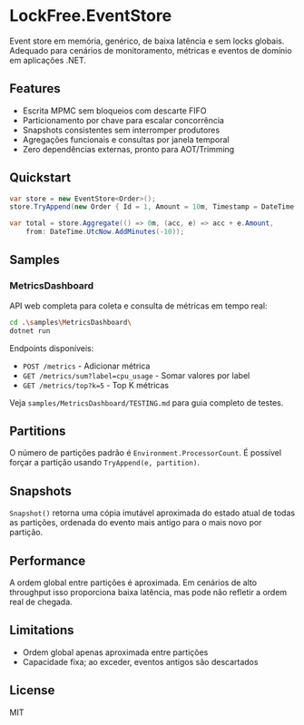 # LockFree.EventStore

Event store em memória, genérico, de baixa latência e sem locks globais. Adequado para cenários de monitoramento, métricas e eventos de domínio em aplicações .NET.

## Features
- Escrita MPMC sem bloqueios com descarte FIFO
- Particionamento por chave para escalar concorrência
- Snapshots consistentes sem interromper produtores
- Agregações funcionais e consultas por janela temporal
- Zero dependências externas, pronto para AOT/Trimming

## Quickstart
```csharp
var store = new EventStore<Order>();
store.TryAppend(new Order { Id = 1, Amount = 10m, Timestamp = DateTime.UtcNow });

var total = store.Aggregate(() => 0m, (acc, e) => acc + e.Amount,
    from: DateTime.UtcNow.AddMinutes(-10));
```

## Samples

### MetricsDashboard
API web completa para coleta e consulta de métricas em tempo real:

```bash
cd .\samples\MetricsDashboard\
dotnet run
```

Endpoints disponíveis:
- `POST /metrics` - Adicionar métrica
- `GET /metrics/sum?label=cpu_usage` - Somar valores por label
- `GET /metrics/top?k=5` - Top K métricas

Veja `samples/MetricsDashboard/TESTING.md` para guia completo de testes.

## Partitions
O número de partições padrão é `Environment.ProcessorCount`. É possível forçar a partição usando `TryAppend(e, partition)`.

## Snapshots
`Snapshot()` retorna uma cópia imutável aproximada do estado atual de todas as partições, ordenada do evento mais antigo para o mais novo por partição.

## Performance
A ordem global entre partições é aproximada. Em cenários de alto throughput isso proporciona baixa latência, mas pode não refletir a ordem real de chegada.

## Limitations
- Ordem global apenas aproximada entre partições
- Capacidade fixa; ao exceder, eventos antigos são descartados

## License
MIT
